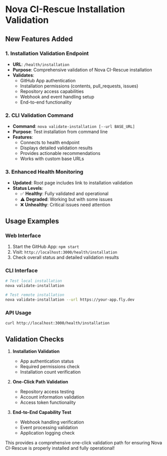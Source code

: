 
# Nova CI-Rescue Installation Validation

## New Features Added

### 1. Installation Validation Endpoint
- **URL**: `/health/installation`
- **Purpose**: Comprehensive validation of Nova CI-Rescue installation
- **Validates**:
  - GitHub App authentication
  - Installation permissions (contents, pull_requests, issues)
  - Repository access capabilities
  - Webhook and event handling setup
  - End-to-end functionality

### 2. CLI Validation Command
- **Command**: `nova validate-installation [--url BASE_URL]`
- **Purpose**: Test installation from command line
- **Features**:
  - Connects to health endpoint
  - Displays detailed validation results
  - Provides actionable recommendations
  - Works with custom base URLs

### 3. Enhanced Health Monitoring
- **Updated**: Root page includes link to installation validation
- **Status Levels**:
  - ✅ **Healthy**: Fully validated and operational
  - ⚠️ **Degraded**: Working but with some issues
  - ❌ **Unhealthy**: Critical issues need attention

## Usage Examples

### Web Interface
1. Start the GitHub App: `npm start`
2. Visit: `http://localhost:3000/health/installation`
3. Check overall status and detailed validation results

### CLI Interface
```bash
# Test local installation
nova validate-installation

# Test remote installation
nova validate-installation --url https://your-app.fly.dev
```

### API Usage
```bash
curl http://localhost:3000/health/installation
```

## Validation Checks

1. **Installation Validation**
   - App authentication status
   - Required permissions check
   - Installation count verification

2. **One-Click Path Validation**
   - Repository access testing
   - Account information validation
   - Access token functionality

3. **End-to-End Capability Test**
   - Webhook handling verification
   - Event processing validation
   - Application logging check

This provides a comprehensive one-click validation path for ensuring Nova CI-Rescue is properly installed and fully operational!

